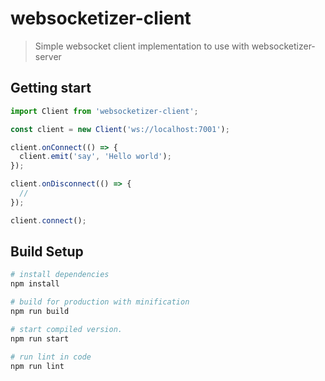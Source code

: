 # websocketizer-client

> Simple websocket client implementation to use with websocketizer-server

## Getting start

```js
import Client from 'websocketizer-client';

const client = new Client('ws://localhost:7001');

client.onConnect(() => {
  client.emit('say', 'Hello world');
});

client.onDisconnect(() => {
  //
});

client.connect();
```

## Build Setup

``` bash
# install dependencies
npm install

# build for production with minification
npm run build

# start compiled version.
npm run start

# run lint in code
npm run lint
```

